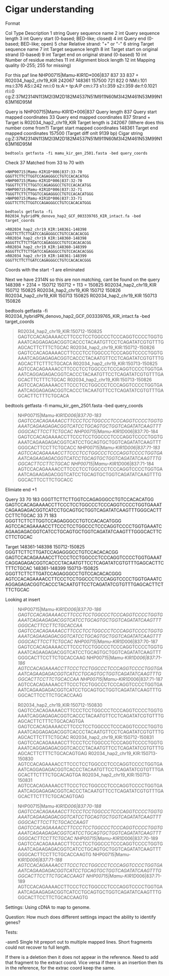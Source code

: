 # Cigar understanding

Format

Col 	Type 	Description
1 	string 	Query sequence name
2 	int 	Query sequence length
3 	int 	Query start (0-based; BED-like; closed)
4 	int 	Query end (0-based; BED-like; open)
5 	char 	Relative strand: "+" or "-"
6 	string 	Target sequence name
7 	int 	Target sequence length
8 	int 	Target start on original strand (0-based)
9 	int 	Target end on original strand (0-based)
10 	int 	Number of residue matches
11 	int 	Alignment block length
12 	int 	Mapping quality (0-255; 255 for missing)

For this paf line
NHP00715|Mamu-KIR1D*006|837	837	33	837	+	R02034_hap2_chr19_KIR	242067	148361	157500	721	822	0	NM:i:101	ms:i:376	AS:i:242	nn:i:0	ts:A:+	tp:A:P	cm:i:73	s1:i:359	s2:i:359	de:f:0.1021	rl:i:0	cg:Z:37M2314N113M2I3M2D182M4537N51M911N60M3I42M461N53M99N163M16D95M

Query is NHP00715|Mamu-KIR1D*006|837
Query length 837
Query start mapped coordinates 33
Query end mapped coordinates 837
Strand +
Target is R02034_hap2_chr19_KIR
Target length is 242067 (Where does this number come from?)
Target start mapped coordinates 148361
Target end mapped coordinates 157500 (Target diff onlt 9139 bp)
Cigar string cg:Z:37M2314N113M2I3M2D182M4537N51M911N60M3I42M461N53M99N163M16D95M

```
bedtools getfasta -fi mamu_kir_gen_2501.fasta -bed query_coords
```

Check 37 Matched from 33 to 70 with

```
>NHP00715|Mamu-KIR1D*006|837:33-70
GGGTTCTTCTTGGTCCAGAGGGCCTGTCCACACATGG
>NHP00715|Mamu-KIR1D*006|837:32-70
TGGGTTCTTCTTGGTCCAGAGGGCCTGTCCACACATGG
>NHP00715|Mamu-KIR1D*006|837:32-71
TGGGTTCTTCTTGGTCCAGAGGGCCTGTCCACACATGGG
>NHP00715|Mamu-KIR1D*006|837:33-71
GGGTTCTTCTTGGTCCAGAGGGCCTGTCCACACATGGG
```

```
bedtools getfasta -fi R02034_hybridPN_denovo_hap2_GCF_003339765_KIR_intact.fa -bed target_coords
```
```
>R02034_hap2_chr19_KIR:148361-148398
GGGTTCTTCTTGATCCAGAGGGCCTGTCCACACACGG
>R02034_hap2_chr19_KIR:148360-148398
AGGGTTCTTCTTGATCCAGAGGGCCTGTCCACACACGG
>R02034_hap2_chr19_KIR:148360-148399
AGGGTTCTTCTTGATCCAGAGGGCCTGTCCACACACGGG
>R02034_hap2_chr19_KIR:148361-148399
GGGTTCTTCTTGATCCAGAGGGCCTGTCCACACACGGG
```
Coords with the start -1 are eliminated

Next we have 2314N so this are non matching, cant be found on the query
148398 + 2314 = 150712
150712 + 113 = 150825
R02034_hap2_chr19_KIR   150712  150825
R02034_hap2_chr19_KIR   150712  150826
R02034_hap2_chr19_KIR   150713  150825
R02034_hap2_chr19_KIR   150713  150826

bedtools getfasta -fi R02034_hybridPN_denovo_hap2_GCF_003339765_KIR_intact.fa -bed target_coords 
>R02034_hap2_chr19_KIR:150712-150825
GAGTCCACAGAAAACCTTCCCTCCTGGCCCTCCCAGGTCCCCTGGTGAAATCAGGAGAGACGGTCACCCTACAATGTTCCTCAGATATCGTGTTTGAGCACTTCTTTCTGCAC
>R02034_hap2_chr19_KIR:150712-150826
GAGTCCACAGAAAACCTTCCCTCCTGGCCCTCCCAGGTCCCCTGGTGAAATCAGGAGAGACGGTCACCCTACAATGTTCCTCAGATATCGTGTTTGAGCACTTCTTTCTGCACA
>R02034_hap2_chr19_KIR:150713-150825
AGTCCACAGAAAACCTTCCCTCCTGGCCCTCCCAGGTCCCCTGGTGAAATCAGGAGAGACGGTCACCCTACAATGTTCCTCAGATATCGTGTTTGAGCACTTCTTTCTGCAC
>R02034_hap2_chr19_KIR:150713-150826
AGTCCACAGAAAACCTTCCCTCCTGGCCCTCCCAGGTCCCCTGGTGAAATCAGGAGAGACGGTCACCCTACAATGTTCCTCAGATATCGTGTTTGAGCACTTCTTTCTGCACA

bedtools getfasta -fi mamu_kir_gen_2501.fasta -bed query_coords
>NHP00715|Mamu-KIR1D*006|837:70-183
GAGTCCACAGAAAACCTTCCCTCCTGGCCCTCCCAGGTCCCCTGGTGAAATCAGAAGAGACGGTCATCCTGCAGTGCTGGTCAGATATCAAGTTTGGGCACTTCCTTCTGCAC
>NHP00715|Mamu-KIR1D*006|837:70-184
GAGTCCACAGAAAACCTTCCCTCCTGGCCCTCCCAGGTCCCCTGGTGAAATCAGAAGAGACGGTCATCCTGCAGTGCTGGTCAGATATCAAGTTTGGGCACTTCCTTCTGCACC
>NHP00715|Mamu-KIR1D*006|837:71-183
AGTCCACAGAAAACCTTCCCTCCTGGCCCTCCCAGGTCCCCTGGTGAAATCAGAAGAGACGGTCATCCTGCAGTGCTGGTCAGATATCAAGTTTGGGCACTTCCTTCTGCAC
>NHP00715|Mamu-KIR1D*006|837:71-184
AGTCCACAGAAAACCTTCCCTCCTGGCCCTCCCAGGTCCCCTGGTGAAATCAGAAGAGACGGTCATCCTGCAGTGCTGGTCAGATATCAAGTTTGGGCACTTCCTTCTGCACC

Elimiate end +1

Query 
33 70 183
GGGTTCTTCTTGGTCCAGAGGGCCTGTCCACACATGG GAGTCCACAGAAAACCTTCCCTCCTGGCCCTCCCAGGTCCCCTGGTGAAATCAGAAGAGACGGTCATCCTGCAGTGCTGGTCAGATATCAAGTTTGGGCACTTCCTTCTGCAC
33 71 183
GGGTTCTTCTTGGTCCAGAGGGCCTGTCCACACATGGG AGTCCACAGAAAACCTTCCCTCCTGGCCCTCCCAGGTCCCCTGGTGAAATCAGAAGAGACGGTCATCCTGCAGTGCTGGTCAGATATCAAGTTTGGGCACTTCCTTCTGCAC

Target 
148361-148398 150712-150825
GGGTTCTTCTTGATCCAGAGGGCCTGTCCACACACGG GAGTCCACAGAAAACCTTCCCTCCTGGCCCTCCCAGGTCCCCTGGTGAAATCAGGAGAGACGGTCACCCTACAATGTTCCTCAGATATCGTGTTTGAGCACTTCTTTCTGCAC
148361-148399 150713-150825
GGGTTCTTCTTGATCCAGAGGGCCTGTCCACACACGGG AGTCCACAGAAAACCTTCCCTCCTGGCCCTCCCAGGTCCCCTGGTGAAATCAGGAGAGACGGTCACCCTACAATGTTCCTCAGATATCGTGTTTGAGCACTTCTTTCTGCAC

Looking at insert
>NHP00715|Mamu-KIR1D*006|837:70-186
GAGTCCACAGAAAACCTTCCCTCCTGGCCCTCCCAGGTCCCCTGGTGAAATCAGAAGAGACGGTCATCCTGCAGTGCTGGTCAGATATCAAGTTTGGGCACTTCCTTCTGCACCAA
GAGTCCACAGAAAACCTTCCCTCCTGGCCCTCCCAGGTCCCCTGGTGAAATCAGAAGAGACGGTCATCCTGCAGTGCTGGTCAGATATCAAGTTTGGGCACTTCCTTCTGCAC
>NHP00715|Mamu-KIR1D*006|837:70-187
GAGTCCACAGAAAACCTTCCCTCCTGGCCCTCCCAGGTCCCCTGGTGAAATCAGAAGAGACGGTCATCCTGCAGTGCTGGTCAGATATCAAGTTTGGGCACTTCCTTCTGCACCAAG
>NHP00715|Mamu-KIR1D*006|837:71-186
AGTCCACAGAAAACCTTCCCTCCTGGCCCTCCCAGGTCCCCTGGTGAAATCAGAAGAGACGGTCATCCTGCAGTGCTGGTCAGATATCAAGTTTGGGCACTTCCTTCTGCACCAA
>NHP00715|Mamu-KIR1D*006|837:71-187
AGTCCACAGAAAACCTTCCCTCCTGGCCCTCCCAGGTCCCCTGGTGAAATCAGAAGAGACGGTCATCCTGCAGTGCTGGTCAGATATCAAGTTTGGGCACTTCCTTCTGCACCAAG

>R02034_hap2_chr19_KIR:150712-150830
GAGTCCACAGAAAACCTTCCCTCCTGGCCCTCCCAGGTCCCCTGGTGAAATCAGGAGAGACGGTCACCCTACAATGTTCCTCAGATATCGTGTTTGAGCACTTCTTTCTGCACAGTGA
GAGTCCACAGAAAACCTTCCCTCCTGGCCCTCCCAGGTCCCCTGGTGAAATCAGGAGAGACGGTCACCCTACAATGTTCCTCAGATATCGTGTTTGAGCACTTCTTTCTGCAC
>R02034_hap2_chr19_KIR:150712-150831
GAGTCCACAGAAAACCTTCCCTCCTGGCCCTCCCAGGTCCCCTGGTGAAATCAGGAGAGACGGTCACCCTACAATGTTCCTCAGATATCGTGTTTGAGCACTTCTTTCTGCACAGTGAG
>R02034_hap2_chr19_KIR:150713-150830
AGTCCACAGAAAACCTTCCCTCCTGGCCCTCCCAGGTCCCCTGGTGAAATCAGGAGAGACGGTCACCCTACAATGTTCCTCAGATATCGTGTTTGAGCACTTCTTTCTGCACAGTGA
>R02034_hap2_chr19_KIR:150713-150831
AGTCCACAGAAAACCTTCCCTCCTGGCCCTCCCAGGTCCCCTGGTGAAATCAGGAGAGACGGTCACCCTACAATGTTCCTCAGATATCGTGTTTGAGCACTTCTTTCTGCACAGTGAG

>NHP00715|Mamu-KIR1D*006|837:70-188
GAGTCCACAGAAAACCTTCCCTCCTGGCCCTCCCAGGTCCCCTGGTGAAATCAGAAGAGACGGTCATCCTGCAGTGCTGGTCAGATATCAAGTTTGGGCACTTCCTTCTGCACCAAGT
>GAGTCCACAGAAAACCTTCCCTCCTGGCCCTCCCAGGTCCCCTGGTGAAATCAGAAGAGACGGTCATCCTGCAGTGCTGGTCAGATATCAAGTTTGGGCACTTCCTTCTGCAC
>NHP00715|Mamu-KIR1D*006|837:70-189
GAGTCCACAGAAAACCTTCCCTCCTGGCCCTCCCAGGTCCCCTGGTGAAATCAGAAGAGACGGTCATCCTGCAGTGCTGGTCAGATATCAAGTTTGGGCACTTCCTTCTGCACCAAGTG
>NHP00715|Mamu-KIR1D*006|837:71-188
AGTCCACAGAAAACCTTCCCTCCTGGCCCTCCCAGGTCCCCTGGTGAAATCAGAAGAGACGGTCATCCTGCAGTGCTGGTCAGATATCAAGTTTGGGCACTTCCTTCTGCACCAAGT
>NHP00715|Mamu-KIR1D*006|837:71-189
AGTCCACAGAAAACCTTCCCTCCTGGCCCTCCCAGGTCCCCTGGTGAAATCAGAAGAGACGGTCATCCTGCAGTGCTGGTCAGATATCAAGTTTGGGCACTTCCTTCTGCACCAAGTG



Settings:
Using cDNA to map to genome.

Question: How much does different settings impact the ability to identify genes?

Tests:

-asm5
Single hit preport out to multiple mapped lines. Short fragments could not recover to full length.







If there is a deletion then it does not appear in the reference. Need to add that fragment to the extract coord.
Vice versa if there is an insertion then its in the reference, for the extrac coord keep the same.
